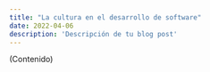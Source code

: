 ```yaml
---
title: "La cultura en el desarrollo de software"
date: 2022-04-06
description: 'Descripción de tu blog post'
---
```


(Contenido)
